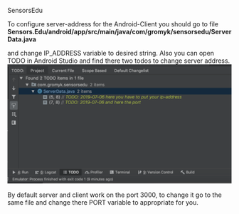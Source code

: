 SensorsEdu

To configure server-address for the Android-Client you should go to file
**__Sensors.Edu/android/app/src/main/java/com/gromyk/sensorsedu/ServerData.java__**

and change IP_ADDRESS variable to desired string.
Also you can open TODO in Android Studio and find there two todos to change server address.
![This is an image](screenshots/pathConf.png)

By default server and client work on the port 3000, to change it go to the same file and change there PORT variable to appropriate for you.